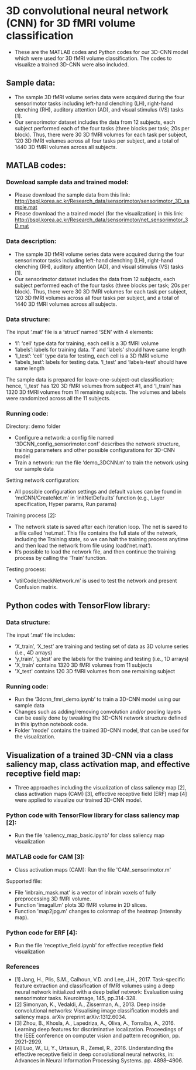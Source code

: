 # 3D convolutional neural network (CNN) for 3D fMRI volume classification
* These are the MATLAB codes and Python codes for our 3D-CNN model which were used for 3D fMRI volume classification. The codes to visualize a trained 3D-CNN were also included.

## Sample data: 
* The sample 3D fMRI volume series data were acquired during the four sensorimotor tasks including left-hand clenching (LH), right-hand clenching (RH), auditory attention (AD), and visual stimulus (VS) tasks [1].
* Our sensorimotor dataset includes the data from 12 subjects, each subject performed each of the four tasks (three blocks per task; 20s per block). Thus, there were 30 3D fMRI volumes for each task per subject, 120 3D fMRI volumes across all four tasks per subject, and a total of 1440 3D fMRI volumes across all subjects.

## MATLAB codes:
### Download sample data and trained model:
* Please download the sample data from this link: http://bspl.korea.ac.kr/Research_data/sensorimotor/sensorimotor_3D_sample.mat
* Please download the a trained model (for the visualization) in this link: http://bspl.korea.ac.kr/Research_data/sensorimotor/net_sensorimotor_3D.mat

### Data description:
* The sample 3D fMRI volume series data were acquired during the four sensorimotor tasks including left-hand clenching (LH), right-hand clenching (RH), auditory attention (AD), and visual stimulus (VS) tasks [1].
* Our sensorimotor dataset includes the data from 12 subjects, each subject performed each of the four tasks (three blocks per task; 20s per block). Thus, there were 30 3D fMRI volumes for each task per subject, 120 3D fMRI volumes across all four tasks per subject, and a total of 1440 3D fMRI volumes across all subjects.

### Data structure: 
The input ‘.mat’ file is a ‘struct’ named ‘SEN’ with 4 elements:
- ‘I’: ‘cell’ type data for training, each cell is a 3D fMRI volume
- ‘labels’: labels for training data. ‘I’ and ‘labels’ should have same length
- ‘I_test’: ‘cell’ type data for testing, each cell is a 3D fMRI volume
- ‘labels_test’: labels for testing data. ‘I_test’ and ‘labels-test’ should have same length

The sample data is prepared for leave-one-subject-out classification; hence, ‘I_test’ has 120 3D fMRI volumes from subject #1, and ‘I_train’ has 1320 3D fMRI volumes from 11 remaining subjects. The volumes and labels were randomized across all the 11 subjects.

### Running code:
Directory: demo folder
* Configure a network: a config file named ‘3DCNN_config_sensorimotor.conf’ describes the network structure, training parameters and other possible configurations for 3D-CNN model
* Train a network: run the file ‘demo_3DCNN.m’ to train the network using our sample data

Setting network configuration:
* All possible configuration settings and default values can be found in ‘mdCNN/CreateNet.m’ in ‘initNetDefaults’ function (e.g., Layer specification, Hyper params, Run params)

Training process [2]:
* The network state is saved after each iteration loop. The net is saved to a file called ‘net.mat’. This file contains the full state of the network, including the Training state, so we can halt the training process anytime and then load the network from file using load(‘net.mat’).
* It’s possible to load the network file, and then continue the training process by calling the ‘Train’ function.

Testing process: 
* 'utilCode/checkNetwork.m' is used to test the network and present Confusion matrix.

## Python codes with TensorFlow library:
### Data structure: 
The input ‘.mat’ file includes:
- ‘X_train’, ‘X_test’ are training and testing set of data as 3D volume series (i.e., 4D arrays)
- ‘y_train’, ‘y_test’ are the labels for the training and testing (i.e., 1D arrays)
- 'X_train' contains 1320 3D fMRI volumes from 11 subjects
- 'X_test' contains 120 3D fMRI volumes from one remaining subject

### Running code: 
* Run the ‘3dcnn_fmri_demo.ipynb’ to train a 3D-CNN model using our sample data
* Changes such as adding/removing convolution and/or pooling layers can be easily done by tweaking the 3D-CNN network structure defined in this ipython notebook code.
* Folder 'model' contains the trained 3D-CNN model, that can be used for the visualization.

## Visualization of a trained 3D-CNN via a class saliency map, class activation map, and effective receptive field map:
* Three approaches including the visualization of class saliency map [2], class activation maps (CAM) [3], effective receptive field (ERF) map [4] were applied to visualize our trained 3D-CNN model.

### Python code with TensorFlow library for class saliency map [2]:
* Run the file 'saliency_map_basic.ipynb' for class saliency map visualization

### MATLAB code for CAM [3]:
* Class activation maps (CAM): Run the file 'CAM_sensorimotor.m'

Supported file:
- File 'inbrain_mask.mat' is a vector of inbrain voxels of fully preprocessing 3D fMRI volume.
- Function 'imagall.m' plots 3D fMRI volume in 2D slices.
- Function 'map2jpg.m' changes to colormap of the heatmap (intensity map). 

### Python code for ERF [4]:
* Run the file 'receptive_field.ipynb' for effective receptive field visualization

### References
* [1] Jang, H., Plis, S.M., Calhoun, V.D. and Lee, J.H., 2017. Task-specific feature extraction and classification of fMRI volumes using a deep neural network initialized with a deep belief network: Evaluation using sensorimotor tasks. Neuroimage, 145, pp.314-328.
* [2] Simonyan, K., Vedaldi, A., Zisserman, A., 2013. Deep inside convolutional networks: Visualising image classification models and saliency maps. arXiv preprint arXiv:1312.6034.
* [3] Zhou, B., Khosla, A., Lapedriza, A., Oliva, A., Torralba, A., 2016. Learning deep features for discriminative localization. Proceedings of the IEEE conference on computer vision and pattern recognition, pp. 2921-2929.
* [4] Luo, W., Li, Y., Urtasun, R., Zemel, R., 2016. Understanding the effective receptive field in deep convolutional neural networks, in: Advances in Neural Information Processing Systems. pp. 4898–4906.
